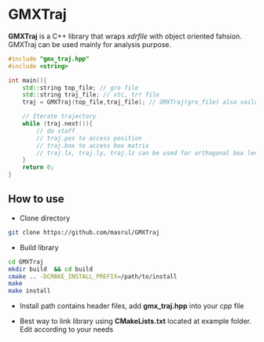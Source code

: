 # GMXTraj

**GMXTraj** is a C++ library that wraps *xdrfile* with object oriented fahsion. GMXTraj can be used 
mainly for analysis purpose. 

```cpp
#include "gmx_traj.hpp"
#include <string>

int main(){
    std::string top_file; // gro file 
    std::string traj_file; // xtc, trr file 
    traj = GMXTraj(top_file,traj_file); // GMXTraj(gro_file) also vaild 

    // Iterate trajectory
    while (traj.next()){
        // do staff 
        // traj.pos to access position 
        // traj.box to access box matrix
        // traj.lx, traj.ly, traj.lz can be used for orthagonal box lengths
    }
    return 0;
}
```

## How to use 

+ Clone directory 
```bash 
git clone https://github.com/masrul/GMXTraj
```
+ Build library 
```bash 
cd GMXTraj 
mkdir build  && cd build
cmake .. -DCMAKE_INSTALL_PREFIX=/path/to/install 
make 
make install 
```

+ Install path contains header files, add **gmx_traj.hpp** into your *cpp* file 

+ Best way to link library using  **CMakeLists.txt** located at example folder. Edit 
according to your needs 

